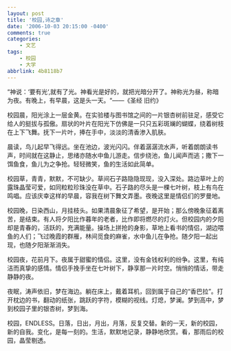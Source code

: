 ```yaml
---
layout: post
title: '校园,诗之章'
date: '2006-10-03 20:15:00 -0400'
comments: true
categories:
	- 文艺
tags:
	- 校园
	- 大学
abbrlink: 4b8118b7
---
```

“神说：‘要有光‘,就有了光。神看光是好的，就把光暗分开了。神称光为昼，称暗为夜。有晚上，有早晨，这是头一天。“——《圣经 旧约》

校园晨，阳光涂上一层金黄。在实验楼与图书馆之间的一片银杏树前驻足，感受它给人的挺拔与孤傲。扇状的叶片在阳光下仿佛是一只只五彩斑斓的蝴蝶，绕着树枝在上下飞舞。抚下一片叶，捧在手中，淡淡的清香渗入肌肤。

晨读，鸟儿起早飞得远。坐在池边，波光闪闪。伴着潺潺流水声，听着朗朗读书声，时间就在这静止，思绪亦随水中鱼儿游走。信步绕池，鱼儿闻声而逃；撒下一饵鱼食，鱼儿为之争抢。轻轻微笑，鱼的生活如此简单。

校园草，青青，默默，不可缺少。草间石子路隐隐现现，没入深处。路边草叶上的露珠晶莹可爱，如同粒粒珍珠没在草中。石子路的尽头是一棵七叶树，枝上有鸟在鸣唱。应该庆幸这样的早晨，容我在树下舞文弄墨。夜晚这里是情侣们的罗曼地。

校园晚，日染西山，月挂枝头。如果清晨象征了希望，是开始；那么傍晚象征着离苦，是结束。有人将夕阳比作暮年的老者，比作即将燃尽的灯火。但校园内的夕阳却是青春的，活跃的，充满能量。操场上拼抢的身影，草地上看书的情侣，湖边喂鱼的人们；飞过晚霞的群雁，林间觅食的麻雀，水中鱼儿在争抢。随夕阳一起出现，也随夕阳渐渐消失。

校园夜，花前月下。夜属于甜蜜的情侣。这里，没有金钱权利的纷争。这里，有纯洁而真挚的感情。情侣手挽手坐在七叶树下，静享那一片时空。悄悄的情话，带走静静的夜。

夜眠，涛声依旧，梦在海边。躺在床上，戴着耳机，回到属于自己的“香巴拉”。打开枕边的书，翻动的纸张，跳跃的字符，模糊的视线。灯熄，梦澜。梦到高中，梦到校园子里的银杏树，梦到海。

校园，ENDLESS。日落，日出，月出，月落，反复交替。新的一天，新的校园，新的自我。变化，是每一刻的。生活，默默地记录，静静地欣赏。看，那雨后的校园，晶莹剔透。
